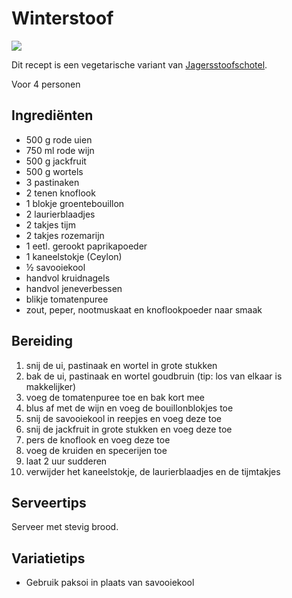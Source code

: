 # Winterstoof

![](https://web.archive.org/web/20211020203810im_/https://recepten.lidl.nl/var/site/storage/images/_aliases/1280x440/1/3/9/2/342931-1-dut-NL/Jagersstoofschotel-van-herten-poulet-met-kleurrijke-wintergroenten.jpg)

Dit recept is een vegetarische variant van [Jagersstoofschotel](https://web.archive.org/web/20201029104708/https://recepten.lidl.nl/recept/jagersstoofschotel-van-herten-poulet-met-kleurrijke-wintergroenten).

Voor 4 personen

## Ingrediënten

- 500 g rode uien
- 750 ml rode wijn
- 500 g jackfruit
- 500 g wortels
- 3 pastinaken
- 2 tenen knoflook
- 1 blokje groentebouillon
- 2 laurierblaadjes
- 2 takjes tijm
- 2 takjes rozemarijn
- 1 eetl. gerookt paprikapoeder
- 1 kaneelstokje (Ceylon)
- ½ savooiekool
- handvol kruidnagels
- handvol jeneverbessen
- blikje tomatenpuree
- zout, peper, nootmuskaat en knoflookpoeder naar smaak

## Bereiding

 1. snij de ui, pastinaak en wortel in grote stukken
 2. bak de ui, pastinaak en wortel goudbruin (tip: los van elkaar is makkelijker)
 3. voeg de tomatenpuree toe en bak kort mee
 4. blus af met de wijn en voeg de bouillonblokjes toe
 5. snij de savooiekool in reepjes en voeg deze toe
 6. snij de jackfruit in grote stukken en voeg deze toe
 7. pers de knoflook en voeg deze toe
 8. voeg de kruiden en specerijen toe
 9. laat 2 uur sudderen
 10. verwijder het kaneelstokje, de laurierblaadjes en de tijmtakjes

## Serveertips

Serveer met stevig brood.

## Variatietips

- Gebruik paksoi in plaats van savooiekool
